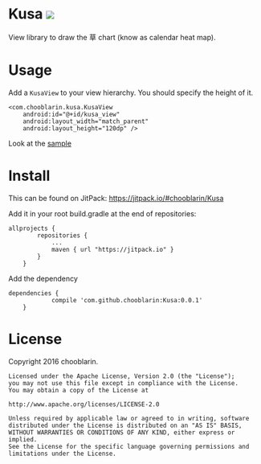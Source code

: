 # Kusa [![](https://jitpack.io/v/chooblarin/Kusa.svg)](https://jitpack.io/#chooblarin/Kusa)

View library to draw the 草 chart (know as calendar heat map).

# Usage

Add a `KusaView` to your view hierarchy. You should specify the height of it.

```
<com.chooblarin.kusa.KusaView
    android:id="@+id/kusa_view"
    android:layout_width="match_parent"
    android:layout_height="120dp" />
```

Look at the [sample](https://github.com/chooblarin/Kusa/blob/master/sample/src/main/java/com/chooblarin/kusa/demo/MainActivity.java)

# Install

This can be found on JitPack: https://jitpack.io/#chooblarin/Kusa

Add it in your root build.gradle at the end of repositories:
```
allprojects {
		repositories {
			...
			maven { url "https://jitpack.io" }
		}
	}
```

Add the dependency
```
dependencies {
	        compile 'com.github.chooblarin:Kusa:0.0.1'
	}
```

# License

Copyright 2016 chooblarin.

```
Licensed under the Apache License, Version 2.0 (the "License");
you may not use this file except in compliance with the License.
You may obtain a copy of the License at

http://www.apache.org/licenses/LICENSE-2.0

Unless required by applicable law or agreed to in writing, software
distributed under the License is distributed on an "AS IS" BASIS,
WITHOUT WARRANTIES OR CONDITIONS OF ANY KIND, either express or implied.
See the License for the specific language governing permissions and
limitations under the License.
```
